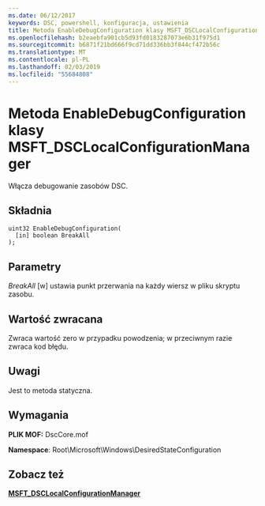 ```yaml
---
ms.date: 06/12/2017
keywords: DSC, powershell, konfiguracja, ustawienia
title: Metoda EnableDebugConfiguration klasy MSFT_DSCLocalConfigurationManager
ms.openlocfilehash: b2eaebfa901cb5d93fd0183287073e6b31f975d1
ms.sourcegitcommit: b6871f21bd666f9cd71dd336bb3f844cf472b56c
ms.translationtype: MT
ms.contentlocale: pl-PL
ms.lasthandoff: 02/03/2019
ms.locfileid: "55684808"
---
```

# <a name="enabledebugconfiguration-method-of-the-msftdsclocalconfigurationmanager-class"></a>Metoda EnableDebugConfiguration klasy MSFT_DSCLocalConfigurationManager

Włącza debugowanie zasobów DSC.

## <a name="syntax"></a>Składnia

```mof
uint32 EnableDebugConfiguration(
  [in] boolean BreakAll
);
```

## <a name="parameters"></a>Parametry

*BreakAll* \[w\] ustawia punkt przerwania na każdy wiersz w pliku skryptu zasobu.

## <a name="return-value"></a>Wartość zwracana

Zwraca wartość zero w przypadku powodzenia; w przeciwnym razie zwraca kod błędu.

## <a name="remarks"></a>Uwagi

Jest to metoda statyczna.

## <a name="requirements"></a>Wymagania

**PLIK MOF:** DscCore.mof

**Namespace**: Root\Microsoft\Windows\DesiredStateConfiguration

## <a name="see-also"></a>Zobacz też

[**MSFT_DSCLocalConfigurationManager**](msft-dsclocalconfigurationmanager.md)